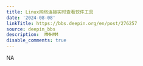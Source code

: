 ```yaml
---
title: Linux网络连接实时查看软件工具
date: '2024-08-08'
linkTitle: https://bbs.deepin.org/en/post/276257
source: deepin_bbs
description:  MMHMM 
disable_comments: true
---
```

NA
